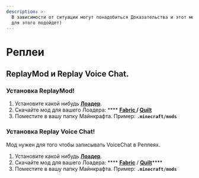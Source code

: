 ```yaml
---
description: >-
  В зависимости от ситуации могут понадобиться Доказательства и этот мод отлично
  для этого подойдет)
---
```


# Реплеи

## ReplayMod и Replay Voice Chat.

### Установка ReplayMod!

1. Установите какой нибудь [**Лоадер**](start-moddinga.md).
2. Скачайте мод для вашего Лоадера: **** [**Fabric**](https://modrinth.com/mod/replaymod/changelog?l=fabric\&g=1.19.3)****[ ](https://modrinth.com/mod/replaymod/changelog?l=fabric\&g=1.19.3)/ [**Quilt**](https://modrinth.com/mod/replaymod/changelog?l=fabric\&g=1.19.3)****
3. Поместите в вашу папку Майнкрафта. Пример: **`.minecraft/mods`**

### Установка Replay Voice Chat!

Мод нужен для того чтобы записывать VoiceChat в Реплеях.

1. Установите какой нибудь [**Лоадер**](start-moddinga.md).
2. Скачайте мод для вашего Лоадера: **** [**Fabric**](https://github.com/plasmoapp/replay-voice-chat/releases/latest) / [**Quilt**](https://github.com/plasmoapp/replay-voice-chat/releases/latest)****
3. Поместите в вашу папку Майнкрафта. Пример: **`.minecraft/mods`**
